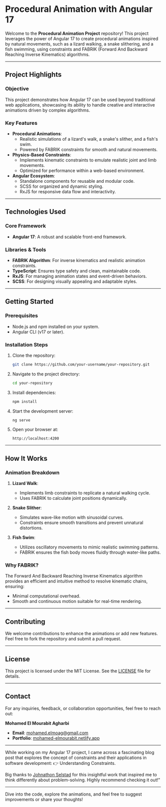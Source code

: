 # Procedural Animation with Angular 17

Welcome to the **Procedural Animation Project** repository! This project leverages the power of Angular 17 to create procedural animations inspired by natural movements, such as a lizard walking, a snake slithering, and a fish swimming, using constraints and FABRIK (Forward And Backward Reaching Inverse Kinematics) algorithms.

---

## Project Highlights

### Objective
This project demonstrates how Angular 17 can be used beyond traditional web applications, showcasing its ability to handle creative and interactive animations driven by complex algorithms.

### Key Features
- **Procedural Animations**:
  - Realistic simulations of a lizard's walk, a snake's slither, and a fish's swim.
  - Powered by FABRIK constraints for smooth and natural movements.
- **Physics-Based Constraints**:
  - Implements kinematic constraints to emulate realistic joint and limb movements.
  - Optimized for performance within a web-based environment.
- **Angular Ecosystem**:
  - Standalone components for reusable and modular code.
  - SCSS for organized and dynamic styling.
  - RxJS for responsive data flow and interactivity.

---

## Technologies Used

### Core Framework
- **Angular 17**: A robust and scalable front-end framework.

### Libraries & Tools
- **FABRIK Algorithm**: For inverse kinematics and realistic animation constraints.
- **TypeScript**: Ensures type safety and clean, maintainable code.
- **RxJS**: For managing animation states and event-driven behaviors.
- **SCSS**: For designing visually appealing and adaptable styles.

---

## Getting Started

### Prerequisites
- Node.js and npm installed on your system.
- Angular CLI (v17 or later).

### Installation Steps
1. Clone the repository:
   ```bash
   git clone https://github.com/your-username/your-repository.git
   ```
2. Navigate to the project directory:
   ```bash
   cd your-repository
   ```
3. Install dependencies:
   ```bash
   npm install
   ```
4. Start the development server:
   ```bash
   ng serve
   ```
5. Open your browser at:
   ```
   http://localhost:4200
   ```

---

## How It Works

### Animation Breakdown
1. **Lizard Walk**:
   - Implements limb constraints to replicate a natural walking cycle.
   - Uses FABRIK to calculate joint positions dynamically.

2. **Snake Slither**:
   - Simulates wave-like motion with sinusoidal curves.
   - Constraints ensure smooth transitions and prevent unnatural distortions.

3. **Fish Swim**:
   - Utilizes oscillatory movements to mimic realistic swimming patterns.
   - FABRIK ensures the fish body moves fluidly through water-like paths.

### Why FABRIK?
The Forward And Backward Reaching Inverse Kinematics algorithm provides an efficient and intuitive method to resolve kinematic chains, ensuring:
- Minimal computational overhead.
- Smooth and continuous motion suitable for real-time rendering.

---

## Contributing
We welcome contributions to enhance the animations or add new features. Feel free to fork the repository and submit a pull request.

---

## License
This project is licensed under the MIT License. See the [LICENSE](LICENSE) file for details.

---

## Contact
For any inquiries, feedback, or collaboration opportunities, feel free to reach out:

**Mohamed El Mourabit Agharbi**  
- **Email**: mohamed.elmoag@gmail.com  
- **Portfolio**: [mohamed-elmourabit.netlify.app](https://mohamed-elmourabit.netlify.app/home)

---

While working on my Angular 17 project, I came across a fascinating blog post that explores the concept of constraints and their applications in software development:
👉 Understanding Constraints.

Big thanks to [Johnathon Selstad](https://zalo.github.io/blog/constraints/) for this insightful work that inspired me to think differently about problem-solving. Highly recommend checking it out!"

---

Dive into the code, explore the animations, and feel free to suggest improvements or share your thoughts!

